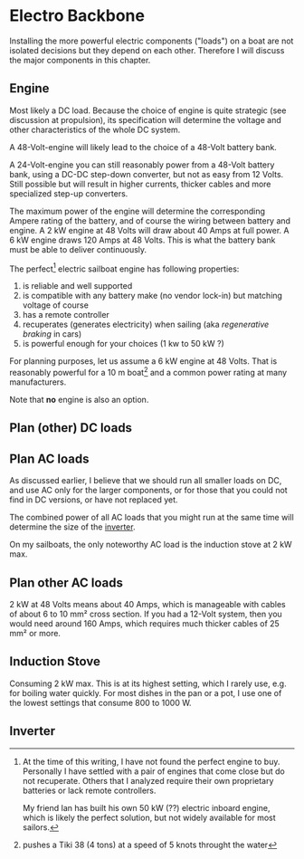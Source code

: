 # Electro Backbone

Installing the more powerful electric components ("loads") on a boat are not isolated decisions but they depend on each other. Therefore I will discuss the major components in this chapter.

## Engine

Most likely a DC load. Because the choice of engine is quite strategic (see discussion at propulsion), its specification will determine the voltage and other characteristics of the whole DC system.

A 48-Volt-engine will likely lead to the choice of a 48-Volt battery bank.

A 24-Volt-engine you can still reasonably power from a 48-Volt battery bank, using a DC-DC step-down converter, but not as easy from 12 Volts. Still possible but will result in higher currents, thicker cables and more specialized step-up converters.

The maximum power of the engine will determine the corresponding Ampere rating of the battery, and of course the wiring between battery and engine. A 2 kW engine at 48 Volts will draw about 40 Amps at full power. A 6 kW engine draws 120 Amps at 48 Volts. This is what the battery bank must be able to deliver continuously.

The perfect[^perfect_engine] electric sailboat engine has following properties:

1. is reliable and well supported
1. is compatible with any battery make (no vendor lock-in) but matching voltage of course
1. has a remote controller 
1. recuperates (generates electricity) when sailing (aka *regenerative braking* in cars)
1. is powerful enough for your choices (1 kw to 50 kW ?)

For planning purposes, let us assume a 6 kW engine at 48 Volts. That is reasonably powerful for a 10 m boat[^pushes_mine] and a common power rating at many manufacturers.

[^pushes_mine]: pushes a Tiki 38 (4 tons) at a speed of 5 knots throught the water

Note that **no** engine is also an option.

[^perfect_engine]: At the time of this writing, I have not found the perfect engine to buy. Personally I have settled with a pair of engines that come close but do not recuperate. Others that I analyzed require their own proprietary batteries or lack remote controllers.

    My friend Ian has built his own 50 kW (??) electric inboard engine, which is likely the perfect solution, but not widely available for most sailors.

## Plan (other) DC loads

## Plan AC loads

As discussed earlier, I believe that we should run all smaller loads on DC, and use AC only for the larger components, or for those that you could not find in DC versions, or have not replaced yet.

The combined power of all AC loads that you might run at the same time will determine the size of the [inverter](#inverter).

On my sailboats, the only noteworthy AC load is the induction stove at 2 kW max.

## Plan other AC loads


2 kW at 48 Volts means about 40 Amps, which is manageable with cables of about 6 to 10 mm² cross section. If you had a 12-Volt system, then you would need around 160 Amps, which requires much thicker cables of 25 mm² or more.



## Induction Stove
 
Consuming 2 kW max. This is at its highest setting, which I rarely use, e.g. for boiling water quickly. For most dishes in the pan or a pot, I use one of the lowest settings that consume 800 to 1000 W.

## Inverter

